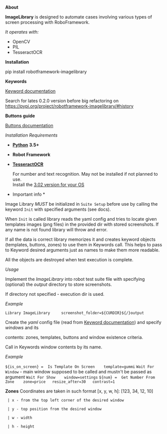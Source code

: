 **About**

**ImageLibrary** is designed to automate cases involving various types of screen processing with RoboFramework.


*It operates with:*

- OpenCV
- PIL
- TesseractOCR


**Installation**

pip install robotframework-imagelibrary

**Keywords**

[Keyword documentation](https://simakvokka.github.io/robotframework-imagelibrary/ImageLibrary.html)


Search for lates 0.2.0 version before big refactoring on https://pypi.org/project/robotframework-imagelibrary/#history 



**Buttons guide**

[Buttons documentation](https://simakvokka.github.io/robotframework-imagelibrary/ButtonsGuide.html)


*Installation Requirements*

- **[Python](https://www.python.org/downloads/)**  **3.5+** 

- **Robot Framework**

- **[TesseractOCR](https://github.com/tesseract-ocr/tesseract)** 

    For number and text recognition. May not be installed if not planned to use.</br>
    Install the [3.02 version for your OS](https://github.com/tesseract-ocr/tesseract/wiki)
	

* Important info *

Image Library *MUST* be initialized in `Suite Setup` before use by calling the keyword `Init` with specified arguments (see docs).

When `Init` is called library reads the yaml config and tries to locate given templates images (png files) in the provided dir with stored screenshots. If any name is not found library will throw and error.

If all the data is correct library memorizes it and creates keyword objects (templates, buttons, zones) to use them in Keywords call. This helps to pass to Keyword desired arguments just as names to make them more readable.

All the objects are destroyed when test execution is complete.


*Usage*

Implement the _ImageLibrary_ into robot test suite file with specifying (optional) the _output_ directory to store screenshots.

If directory not specified - execution dir is used.

_Example_

`Library ImageLibrary     screenshot_folder=${CURDIR}${/}output`


Create the *yaml* config file (read from [Keyword documentation](https://simakvokka.github.io/robotframework-imagelibrary/ImageLibrary.html)) and specify *windows* and its

contents: zones, templates, buttons and window existence criteria.

Call in Keywords window contents by its name.

_Example_ 

`${is_on_screen} =  Is Template On Screen    template=gummi` 
`Wait For Window` - main window supposed to be called and mustn't be passed as argument
`Wait For Show    window=settings` 
`${num} =  Get Number From Zone    zone=price   resize_after=30   contrast=1`


**Zones**
	Coordinates are taken in such format  [x, y, w, h]:  [123, 34, 12, 10]
	 
	 | x - from the top left corner of the desired window
	 
	 | y - top position from the desired window
	 
	 | w - width
	 
	 | h - height

